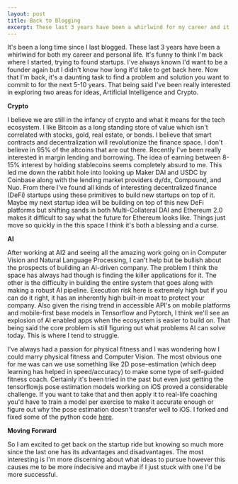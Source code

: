 ```yaml
---
layout: post
title: Back to Blogging
excerpt: These last 3 years have been a whirlwind for my career and it's funny to think I'm back where I started.
---
```


It's been a long time since I last blogged. These last 3 years have been a whirlwind for both my career and personal life. It's funny to think I'm back where I started, trying to found startups. I've always known I'd want to be a founder again but I didn't know how long it'd take to get back here. Now that I'm back, it's a daunting task to find a problem and solution you want to commit to for the next 5-10 years. That being said I've been really interested in exploring two areas for ideas, Artificial Intelligence and Crypto.

**Crypto**

I believe we are still in the infancy of crypto and what it means for the tech ecosystem. I like Bitcoin as a long standing store of value which isn't correlated with stocks, gold, real estate, or bonds. I believe that smart contracts and decentralization will revolutionize the finance space. I don't believe in 95% of the altcoins that are out there. Recently I've been really interested in margin lending and borrowing. The idea of earning between 8-15% interest by holding stablecoins seems completely absurd to me. This led me down the rabbit hole into looking up Maker DAI and USDC by Coinbase along with the lending market providers dy/dx, Compound, and Nuo. From there I've found all kinds of interesting decentralized finance (DeFi) startups using these primitives to build new startups on top of it. Maybe my next startup idea will be building on top of this new DeFi platforms but shifting sands in both Multi-Collateral DAI and Ethereum 2.0 makes it difficult to say what the future for Ethereum looks like. Things just move so quickly in the this space I think it's both a blessing and a curse.


**AI**

After working at AI2 and seeing all the amazing work going on in Computer Vision and Natural Language Processing, I can't help but be bullish about the prospects of building an AI-driven company. The problem I think the space has always had though is finding the killer applications for it. The other is the difficulty in building the entire system that goes along with making a robust AI pipeline. Execution risk here is extremely high but if you can do it right, it has an inherently high built-in moat to protect your company. Also given the rising trend in accessible API's on mobile platforms and mobile-first base models in Tensorflow and Pytorch, I think we'll see an explosion of AI enabled apps when the ecosystem is easier to build on. That being said the core problem is still figuring out what problems AI can solve today. This is where I tend to struggle.

I've always had a passion for physical fitness and I was wondering how I could marry physical fitness and Computer Vision. The most obvious one for me was can we use something like 2D pose-estimation (which deep learning has helped in speed/accuracy) to make some type of self-guided fitness coach. Certainly it's been tried in the past but even just getting the tensorflowjs pose estimation models working on iOS proved a considerable challenge. If you want to take that and then apply it to real-life coaching you'd have to train a model per exercise to make it accurate enough or figure out why the pose estimation doesn't transfer well to iOS. I forked and fixed some of the python code [here](https://github.com/hsuhanooi/PoseNet-CoreML).


**Moving Forward**

So I am excited to get back on the startup ride but knowing so much more since the last one has its advantages and disadvantages. The most interesting is I'm more discerning about what ideas to pursue however this causes me to be more indecisive and maybe if I just stuck with one I'd be more successful.